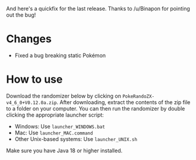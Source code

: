 And here's a quickfix for the last release. Thanks to /u/Binapon for pointing out the bug!

# Changes

- Fixed a bug breaking static Pokémon

# How to use

Download the randomizer below by clicking on `PokeRandoZX-v4_6_0+V0.12.0a.zip`. After downloading, extract the contents of the zip file to a folder on your computer. You can then run the randomizer by double clicking the appropriate launcher script:

- Windows: Use `launcher_WINDOWS.bat`
- Mac: Use `launcher_MAC.command`
- Other Unix-based systems: Use `launcher_UNIX.sh`

Make sure you have Java 18 or higher installed.
